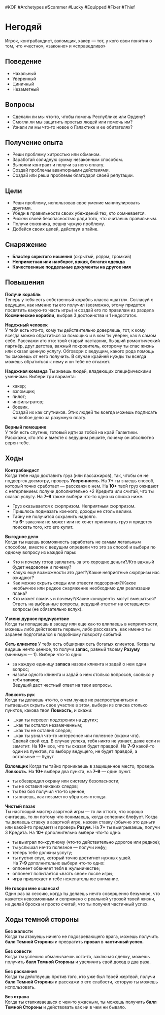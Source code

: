 #KOF #Archetypes #Scammer #Lucky  #Equipped #Fixer #Thief  

# Негодяй
Игрок, контрабандист, взломщик, хакер — тот, у кого свои понятия о том, что «честно», «законно» и «справедливо»

## Поведение
- Нахальный  
- Уверенный  
- Циничный  
- Незаметный

## Вопросы
-  Сделали ли мы что‑то, чтобы помочь Республике или Ордену?  
-  Смогли ли мы защитить простых людей или помочь им?  
-  Узнали ли мы что‑то новое о Галактике и ее обитателях?

## Получение опыта
-  Реши проблему хитростью или обманом.  
-  Заработай солидную сумму незаконным способом.  
-  Выполни контракт и получи за него оплату.  
-  Создай проблемы авантюрными действиями.  
-  Создай или реши проблемы благодаря своей репутации.

## Цели
- Реши проблему, использовав свое умение манипулировать другими.
- Убеди в правильности своих убеждений тех, кто сомневается.
- Рискни своей безопасностью ради того, что считаешь правильным.
- Получи союзника, решив чужую проблему.
- Добейся своих целей, действуя в тайне.

## Снаряжение
- **Бластер скрытого ношения** (скрытый, рядом, громкий)  
- **Неприметная или наоборот, яркая, богатая одежда**  
- **Качественные поддельные документы на другое имя**

## Повышения  

**Получи корабль**  
Теперь у  тебя есть собственный корабль класса  «шаттл». Согласуй с  ведущим, как  именно ты его  получил (возможно, этому придется посвятить  какую‑то  часть игры) и  создай его по  правилам  из  раздела **Космические корабли,** выбрав 3  достоинства и 1 недостаток.  

**Надежный человек**  
У  тебя есть кто‑то, кому ты действительно доверяешь, тот, к  кому всегда можно обратиться за  помощью и в ком ты уверен, как в самом себе. Расскажи  кто это: твой старый наставник, бывший романтический партнёр, друг детства, важный покровитель,  которому ты спас жизнь или оказал ценную услугу.  Обговори с  ведущим, какого рода помощь ты сможешь от  него получить. В  случае крайней нужды  ты всегда можешь обратиться к  нему и  он тебе  не откажет.  

**Надежная команда**  Ты знаешь людей, владеющих специфическими умениями. Выбери три варианта:  
- хакер;  
- взломщик;  
- пилот;  
- инфильтратор;  
- боевик.  
Создай их  как  спутников. Этих людей ты всегда  можешь подписать на  любое дело за  разумную  плату.  

**Верный помощник**  
У тебя есть спутник, готовый идти за тобой на край  Галактики. Расскажи, кто  это и  вместе с  ведущим  решите, почему он абсолютно верен тебе.

## Ходы

**Контрабандист**  
Когда тебе надо доставить груз (или  пассажиров),  так, чтобы он не  подвергся досмотру, проверь  **Уверенность.** На **7+** ты знаешь способ, который точно  сработает — расскажи о нем. На **10+** твой груз ожидают  с  нетерпением: получи дополнительно +2 Кредита  или считай, что ты оказал услугу. На **7–9** также выбери  что‑то одно из списка ниже.  
-  Груз оказывается с  сюрпризом. Неприятным  сюрпризом.  
-  Пришлось подмазать кое‑кого, доходы не столь  велики.  
-  Тайну не получится сохранить надолго.  
На **6-** заказчик не может или не хочет принимать груз  и придется поискать того, кто его купит.  

**Выгодное дело**  
Когда ты ищешь возможность заработать не  самым  легальным способом, вместе с  ведущим определи  что  это за  способ и  выбери по  одному вопросу  из каждой пары:  
-  Кто  и  почему готов заплатить за  это хорошие  деньги?/Кто важный будет недоволен и почему?  
-  Какую еще возможности это дает?/Какие неприятные сюрпризы нас ожидают?  
-  Как  можно скрыть следы или  отвести подозрения?/Какое необычное или  редкое снаряжение  необходимо для реализации плана?  
-  Кто  может помочь и  почему?/Какие конкуренты  могут вмешаться?  
Ответь на  выбранные вопросы, ведущий ответит  на оставшиеся вопросы (не обязательно вслух).  

**У меня дурное предчувствие**  
Когда ты попадаешь в  засаду или  еще  как‑то  влипаешь в неприятности, можешь либо действовать первым,  либо рассказать, как  именно ты заранее подготовился к подобному повороту событий.  

**Сеть клиентов** 
У тебя есть обширная сеть богатых клиентов. Когда ты  видишь нечто ценное, то получи **запас,** равный твоему  **Разуму** (минимум — 1). Выбери что‑то одно:  
-  за  каждую единицу **запаса** назови клиента и  задай о нем один вопрос;  
-  назови одного клиента и  задай о  нем столько  вопросов, сколько у тебя **запаса;**  
Ведущий даст честный ответ на твои вопросы.

**Ловкость рук**  
Когда ты делаешь что‑то, о  чем  лучше не  распространяться и  пытаешься скрыть свое участие в  этом,  выбери из  списка столько пунктов, какова твоя **Ловкость,** и скажи:  
-  …как ты перевел подозрения на других;  
-  …как ты остался незамеченным;  
-  …как ты не оставил следов;  
-  …как  ты узнал что‑то  интересное или  полезное  (скажи что).  
Сделай свой ход. В случае успеха, тебя никто не узнает,  даже если и  заметит. На **10+** все, что  ты сказал будет  правдой. На **7–9** какой‑то один из пунктов, по выбору  ведущего, не будет правдой, а остальные — будут. 

**Взломщик**  Когда ты тайно проникаешь в защищенное место, проверь **Ловкость.** На  **10+** выбери два пункта, на  **7–9**  —  один пункт.  
-  ты обезвредил охрану или систему безопасности;  
-  ты не оставил никаких следов;  
-  ты без боя получил что‑то ценное;  
-  ты знаешь, как незаметно убраться отсюда.  

**Чистый пазак**  
Ты настоящий мастер азартной игры  — то  ли оттого,  что  хорошо считаешь, то  ли потому что  понимаешь,  когда соперник блефует. Когда ты делаешь ставку  в  азартной игре, назови ставку (обычно это деньги  или какой‑то предмет) и проверь **Разум.** На **7+** ты выигрываешь, получи 3 Кредита. На  **10+** дополнительно  выбери что‑то одно:  
-  ты выиграл по‑крупному (что‑то  действительно  дорогое или редкое);  
-  ты услышал нечто полезное — получи инфу;  
-  теперь тебе должны услугу;  
-  ты пустил слух, который точно достигнет нужных  ушей.  
На **7–9** дополнительно выбери что‑то одно:  
-  оппонент обвиняет тебя в жульничестве;  
-  оппонент попытается «взять свое» после игры;  
-  игра привлекает к тебе нежелательное внимание.  

**Не говори мне о шансах!**  
Один раз за  сессию, когда ты делаешь нечто совершенно безумное, что  кажется невозможным и  сопряжено с реальной угрозой твоей жизни, не делай броска  и просто считай, что ты получил частичный успех.


## Ходы темной стороны

**Без жалости**  
Когда ты атакуешь ничего не подозревающего врага,  можешь получить **балл Темной Стороны** и  превратить  **провал** в **частичный успех.**  

**Без совести**  
Когда ты успешно обманываешь кого‑то, заключая  сделку, можешь получить **балл Темной Стороны** и увеличить свой доход в два раза.  

**Без раскаяния**  
Когда ты действуешь против того, кто  уже был твоей  жертвой, получи **балл Темной Стороны** и  расскажи  о его слабости, которую ты можешь использовать.  

**Без страха**  
Когда ты сталкиваешься с чем‑то ужасным, ты можешь  получить **балл Темной Стороны** и  действовать  как ни в чем ни бывало. 
